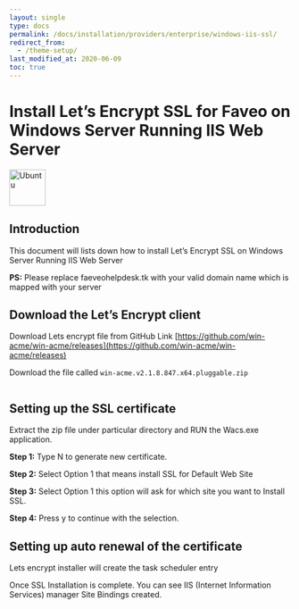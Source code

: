 ```yaml
---
layout: single
type: docs
permalink: /docs/installation/providers/enterprise/windows-iis-ssl/
redirect_from:
  - /theme-setup/
last_modified_at: 2020-06-09
toc: true
---
```


# Install Let’s Encrypt SSL for Faveo on Windows Server Running IIS Web Server <!-- omit in toc -->


<img alt="Ubuntu" src="https://upload.wikimedia.org/wikipedia/commons/thumb/e/ee/Windows_logo_%E2%80%93_2012_%28dark_blue%29.svg/65px-Windows_logo_%E2%80%93_2012_%28dark_blue%29.svg.png" width="65"  />

## Introduction
This document will lists down how to install Let’s Encrypt SSL on Windows Server Running IIS Web Server

**PS:** Please replace faeveohelpdesk.tk with your valid domain name which is mapped with your server


## Download the Let’s Encrypt client

Download Lets encrypt file from GitHub Link [https://github.com/win-acme/win-acme/releases](https://github.com/win-acme/win-acme/releases)

Download the file called ``` win-acme.v2.1.8.847.x64.pluggable.zip ```

<img alt="" src="https://support.faveohelpdesk.com/ckeditor_attachements/2020/06/1592304791Screenshot%20from%202020-06-16%2016-21-04.png"  />

## Setting up the SSL certificate

Extract the zip file under particular directory and RUN the Wacs.exe application.

**Step 1:** Type N to generate new certificate.
<img alt="" src="https://support.faveohelpdesk.com/ckeditor_attachements/2020/06/1592304939ssl2.png"  />

**Step 2:** Select Option 1 that means install SSL for Default Web Site
<img alt="" src="https://support.faveohelpdesk.com/ckeditor_attachements/2020/06/1592305043ssl3.png"  />

**Step 3:** Select Option 1 this option will ask for which site you want to Install SSL.
<img alt="" src="https://support.faveohelpdesk.com/ckeditor_attachements/2020/06/1592305174ssl4.png"  />

**Step 4:** Press y to continue with the selection.
<img alt="" src="https://support.faveohelpdesk.com/ckeditor_attachements/2020/06/1592305273ssl5.png"  />

## Setting up auto renewal of the certificate

Lets encrypt installer will create the task scheduler entry
<img alt="" src="https://support.faveohelpdesk.com/ckeditor_attachements/2020/06/1592305421ssl6.png"  />

Once SSL Installation is complete. You can see IIS (Internet Information Services) manager Site Bindings created.
<img alt="" src="https://support.faveohelpdesk.com/ckeditor_attachements/2020/06/1592305700ssl7.png"  />
